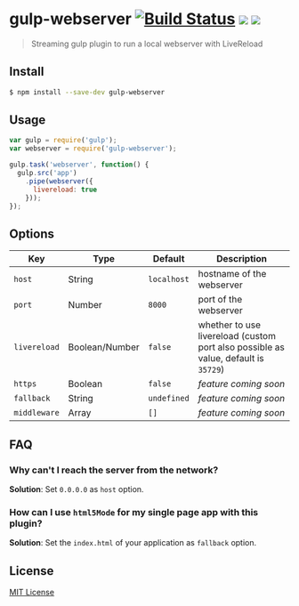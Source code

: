 gulp-webserver [![Build Status](http://img.shields.io/travis/schickling/gulp-webserver.svg?style=flat)](https://travis-ci.org/schickling/gulp-webserver) [![](http://img.shields.io/npm/dm/gulp-webserver.svg?style=flat)](https://www.npmjs.org/package/gulp-webserver) [![](http://img.shields.io/npm/v/gulp-webserver.svg?style=flat)](https://www.npmjs.org/package/gulp-webserver)
==============

> Streaming gulp plugin to run a local webserver with LiveReload

## Install

```sh
$ npm install --save-dev gulp-webserver
```

## Usage

```js
var gulp = require('gulp');
var webserver = require('gulp-webserver');

gulp.task('webserver', function() {
  gulp.src('app')
    .pipe(webserver({
      livereload: true
    }));
});
```

## Options

Key | Type | Default | Description | 
--- | --- | --- | --- |
`host` | String | `localhost` | hostname of the webserver
`port` | Number | `8000` | port of the webserver
`livereload` | Boolean/Number | `false` | whether to use livereload (custom port also possible as value, default is `35729`)
`https` | Boolean | `false` | *feature coming soon*
`fallback` | String | `undefined` | *feature coming soon*
`middleware` | Array | `[]` | *feature coming soon*

## FAQ

### Why can't I reach the server from the network?

**Solution**: Set `0.0.0.0` as `host` option.

### How can I use `html5Mode` for my single page app with this plugin?

**Solution**: Set the `index.html` of your application as `fallback` option.

## License

[MIT License](http://opensource.org/licenses/MIT)













 